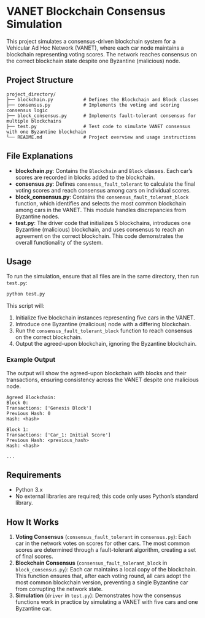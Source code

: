 
# VANET Blockchain Consensus Simulation

This project simulates a consensus-driven blockchain system for a Vehicular Ad Hoc Network (VANET), where each car node maintains a blockchain representing voting scores. The network reaches consensus on the correct blockchain state despite one Byzantine (malicious) node.

## Project Structure

```
project_directory/
├── blockchain.py           # Defines the Blockchain and Block classes
├── consensus.py            # Implements the voting and scoring consensus logic
├── block_consensus.py      # Implements fault-tolerant consensus for multiple blockchains
├── test.py                 # Test code to simulate VANET consensus with one Byzantine blockchain
└── README.md               # Project overview and usage instructions
```

## File Explanations

- **blockchain.py**: Contains the `Blockchain` and `Block` classes. Each car’s scores are recorded in blocks added to the blockchain.
- **consensus.py**: Defines `consensus_fault_tolerant` to calculate the final voting scores and reach consensus among cars on individual scores.
- **block_consensus.py**: Contains the `consensus_fault_tolerant_block` function, which identifies and selects the most common blockchain among cars in the VANET. This module handles discrepancies from Byzantine nodes.
- **test.py**: The driver code that initializes 5 blockchains, introduces one Byzantine (malicious) blockchain, and uses consensus to reach an agreement on the correct blockchain. This code demonstrates the overall functionality of the system.

## Usage

To run the simulation, ensure that all files are in the same directory, then run `test.py`:

```bash
python test.py
```

This script will:
1. Initialize five blockchain instances representing five cars in the VANET.
2. Introduce one Byzantine (malicious) node with a differing blockchain.
3. Run the `consensus_fault_tolerant_block` function to reach consensus on the correct blockchain.
4. Output the agreed-upon blockchain, ignoring the Byzantine blockchain.

### Example Output

The output will show the agreed-upon blockchain with blocks and their transactions, ensuring consistency across the VANET despite one malicious node.

```plaintext
Agreed Blockchain:
Block 0:
Transactions: ['Genesis Block']
Previous Hash: 0
Hash: <hash>

Block 1:
Transactions: ['Car_1: Initial Score']
Previous Hash: <previous_hash>
Hash: <hash>

...
```

## Requirements

- Python 3.x
- No external libraries are required; this code only uses Python’s standard library.

## How It Works

1. **Voting Consensus** (`consensus_fault_tolerant` in `consensus.py`): Each car in the network votes on scores for other cars. The most common scores are determined through a fault-tolerant algorithm, creating a set of final scores.
2. **Blockchain Consensus** (`consensus_fault_tolerant_block` in `block_consensus.py`): Each car maintains a local copy of the blockchain. This function ensures that, after each voting round, all cars adopt the most common blockchain version, preventing a single Byzantine car from corrupting the network state.
3. **Simulation** (`driver` in `test.py`): Demonstrates how the consensus functions work in practice by simulating a VANET with five cars and one Byzantine car.
